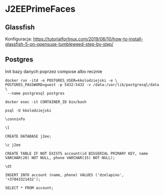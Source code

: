 # J2EEPrimeFaces

## Glassfish

Konfiguracja: https://tutorialforlinux.com/2019/06/10/how-to-install-glassfish-5-on-opensuse-tumbleweed-step-by-step/

## Postgres

Init bazy danych poprzez compose albo recznie

```shell
docker run -itd -e POSTGRES_USER=kkolodziejski -e \
POSTGRES_PASSWORD=guest -p 5432:5432 -v /data:/var/lib/postgresql/data \
 --name postgresql postgres

docker exec -it CONTAINER_ID bin/bash

psql -U kkolodziejski
```

```postgresql
\conninfo

\l

CREATE DATABASE j2ee;

\c j2ee

CREATE TABLE IF NOT EXISTS account(id BIGSERIAL PRIMARY KEY, name VARCHAR(20) NOT NULL, phone VARCHAR(15) NOT NULL);

\dt

INSERT INTO account (name, phone) VALUES ('dzelapino', '+37843321432');

SELECT * FROM account;
```
